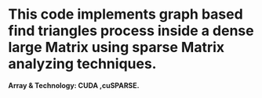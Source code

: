 # This code implements graph based find triangles process inside a dense  large Matrix using sparse Matrix analyzing techniques.
**Array & Technology: CUDA ,cuSPARSE.**
